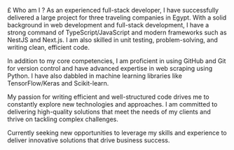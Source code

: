 
£ Who am I ?
As an experienced full-stack developer, I have successfully delivered a large project for three traveling companies in Egypt. With a solid background in web development and full-stack development, I have a strong command of TypeScript/JavaScript and modern frameworks such as NestJS and Next.js. I am also skilled in unit testing, problem-solving, and writing clean, efficient code.

In addition to my core competencies, I am proficient in using GitHub and Git for version control and have advanced expertise in web scraping using Python. I have also dabbled in machine learning libraries like TensorFlow/Keras and Scikit-learn.

My passion for writing efficient and well-structured code drives me to constantly explore new technologies and approaches. I am committed to delivering high-quality solutions that meet the needs of my clients and thrive on tackling complex challenges.

Currently seeking new opportunities to leverage my skills and experience to deliver innovative solutions that drive business success.
